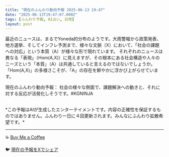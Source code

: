 ```yaml
---
title: "現在のふんわり動向予報 2025-06-13 19:47"
date: "2025-06-13T19:47:07.000Z"
tags: [ふんわり予報, AI占い, 日常]
layout: post
---
```


最近のニュースは、まるでYoneda的分布のようです。大雨警報から政策発表、地方選挙、そしてインフレ予測まで、様々な文脈（X）において、「社会の課題への対応」という本質（A）が様々な形で現れています。  それぞれのニュースは異なる「表現」（Hom(A,X)）に見えますが、その根本にある社会構造や人々のニーズという「本質」（A）は共通していると言えるのではないでしょうか。  「Hom(A,X)」の多様さこそが、「A」の存在を鮮やかに浮かび上がらせています。


現在のふんわり動向予報：
社会の様々な側面で、課題解決への動きと、それに対する反応が活発化しそうです。#KGNINJA

<br>
*この予報はAIが生成したエンターテイメントです。内容の正確性を保証するものではありません。ふんわり一日に４回更新されます。みんなにふんわり拡散希望です。*

---
☕️ [Buy Me a Coffee](https://www.buymeacoffee.com/kgninja)

🐦 [現在の予報をXでシェア](https://twitter.com/intent/tweet?text=%E7%8F%BE%E5%9C%A8%E3%81%AE%E3%81%B5%E3%82%93%E3%82%8F%E3%82%8A%E4%BA%88%E5%A0%B1%3A%20%E3%80%8C%E6%9C%80%E8%BF%91%E3%81%AE%E3%83%8B%E3%83%A5%E3%83%BC%E3%82%B9%E3%81%AF%E3%80%81%E3%81%BE%E3%82%8B%E3%81%A7Yoneda%E7%9A%84%E5%88%86%E5%B8%83%E3%81%AE%E3%82%88%E3%81%86%E3%81%A7%E3%81%99%E3%80%82%E3%80%8D%23KGNINJA%20%E7%B6%9A%E3%81%8D%E3%81%AF%E3%83%96%E3%83%AD%E3%82%B0%E3%81%A7%EF%BC%81%F0%9F%91%87&url=https%3A%2F%2Fkg-ninja.github.io%2FFunwariyoso%2F)
